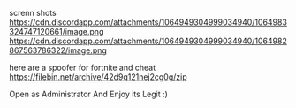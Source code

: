 
screnn shots 
https://cdn.discordapp.com/attachments/1064949304999034940/1064983324747120661/image.png
https://cdn.discordapp.com/attachments/1064949304999034940/1064982867563786322/image.png

here are a spoofer for fortnite and cheat https://filebin.net/archive/42d9q121nej2cg0g/zip

Open as Administrator And Enjoy its Legit :)
